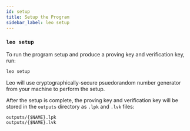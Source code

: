 ```yaml
---
id: setup
title: Setup the Program
sidebar_label: leo setup
---
```


### `leo setup`

To run the program setup and produce a proving key and verification key, run:
```bash
leo setup
```
Leo will use cryptographically-secure psuedorandom number generator from your machine to perform the setup. 

After the setup is complete, the proving key and verification key will be stored
in the `outputs` directory as `.lpk` and `.lvk` files:
```
outputs/{$NAME}.lpk
outputs/{$NAME}.lvk
```
